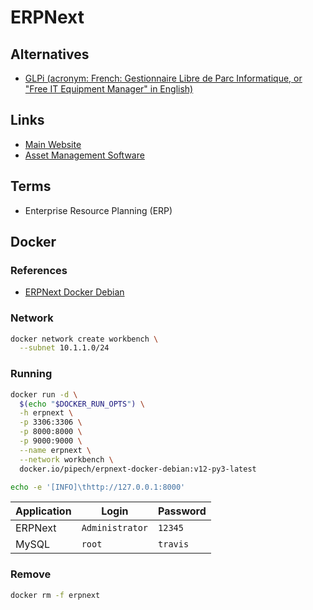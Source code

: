 # ERPNext

<!--
https://github.com/allegro/ralph
-->

## Alternatives

- [GLPi (acronym: French: Gestionnaire Libre de Parc Informatique, or "Free IT Equipment Manager" in English)](/glpi.md)

## Links

- [Main Website](https://erpnext.com)
- [Asset Management Software](https://erpnext.com/open-source-asset-management-software)

## Terms

- Enterprise Resource Planning (ERP)

## Docker

### References

- [ERPNext Docker Debian](https://pipech.github.io/erpnext-docker-debian/)

### Network

```sh
docker network create workbench \
  --subnet 10.1.1.0/24
```

### Running

```sh
docker run -d \
  $(echo "$DOCKER_RUN_OPTS") \
  -h erpnext \
  -p 3306:3306 \
  -p 8000:8000 \
  -p 9000:9000 \
  --name erpnext \
  --network workbench \
  docker.io/pipech/erpnext-docker-debian:v12-py3-latest
```

```sh
echo -e '[INFO]\thttp://127.0.0.1:8000'
```

| Application | Login           | Password |
| ----------- | --------------- | -------- |
| ERPNext     | `Administrator` | `12345`  |
| MySQL       | `root`          | `travis` |

### Remove

```sh
docker rm -f erpnext
```
